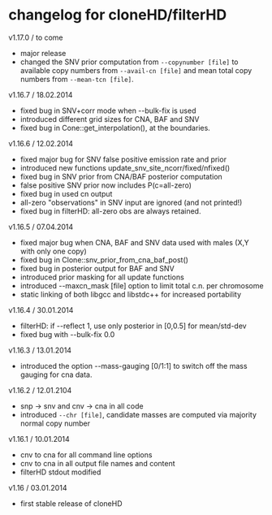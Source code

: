 # changelog for cloneHD/filterHD

v1.17.0 / to come

*  major release
*  changed the SNV prior computation from `--copynumber
	[file]` to available copy numbers from `--avail-cn [file]` and
	mean total copy numbers from `--mean-tcn [file]`. 

v1.16.7 / 18.02.2014

*  fixed bug in SNV+corr mode when --bulk-fix is used
*  introduced different grid sizes for CNA, BAF and SNV
*  fixed bug in Cone::get_interpolation(), at the boundaries.
	
v1.16.6 / 12.02.2014

*  fixed major bug for SNV false positive emission rate and prior
*  introduced new functions update_snv_site_ncorr/fixed/nfixed()
*  fixed bug in SNV prior from CNA/BAF posterior computation
*  false positive SNV prior now includes P(c=all-zero)
*  fixed bug in used cn output
*  all-zero "observations" in SNV input are ignored (and not printed!)
*  fixed bug in filterHD: all-zero obs are always retained.

v1.16.5 / 07.04.2014

*  fixed major bug when CNA, BAF and SNV data used with males (X,Y with only one copy)
*  fixed bug in Clone::snv_prior_from_cna_baf_post()
*  fixed bug in posterior output for BAF and SNV
*  introduced prior masking for all update functions
*  introduced --maxcn_mask [file] option to limit total c.n. per chromosome
*  static linking of both libgcc and libstdc++ for increased portability

v1.16.4 / 30.01.2014

*  filterHD: if --reflect 1, use only posterior in [0,0.5] for mean/std-dev
*  fixed bug with --bulk-fix 0.0

v1.16.3 / 13.01.2014

*  introduced the option --mass-gauging [0/1:1] to switch off the mass gauging for cna data.

v1.16.2 / 12.01.2104

*  snp -> snv and cnv -> cna in all code
*  introduced `--chr [file]`, candidate masses are computed via majority normal copy number

v1.16.1 / 10.01.2014

*  cnv to cna  for all command line options
*  cnv to cna in all output file names and content
*  filterHD stdout modified

v1.16 / 03.01.2014

*  first stable release of cloneHD
